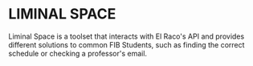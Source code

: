 # LIMINAL SPACE
Liminal Space is a toolset that interacts with El Raco's API and provides different solutions to common FIB Students, such as finding the correct schedule or checking a professor's email.